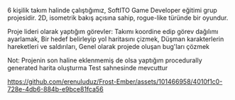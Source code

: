 6 kişilik takım halinde çalıştığımız, SoftITO Game Developer eğitimi grup projesidir.
2D, isometrik bakış açısına sahip, rogue-like türünde bir oyundur.

Proje lideri olarak yaptığım görevler: Takımı koordine edip görev dağılımı ayarlamak, Bir hedef belirleyip yol haritasını çizmek, Düşman karakterlerin hareketleri ve saldırıları, Genel olarak projede oluşan bug'ları çözmek


Not: Projenin son haline eklenmemiş de olsa yaptığım procedurally generated harita oluşturma Test sahnesinde mevcuttur





https://github.com/erenuluduz/Frost-Ember/assets/101466958/4010f1c0-728e-4db6-884b-e9bce81fca56



